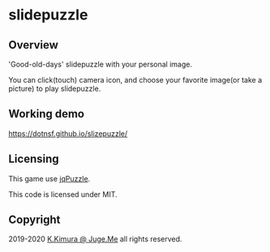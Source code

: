 # slidepuzzle

## Overview

'Good-old-days' slidepuzzle with your personal image.

You can click(touch) camera icon, and choose your favorite image(or take a picture) to play slidepuzzle.


## Working demo

https://dotnsf.github.io/slizepuzzle/


## Licensing

This game use [jqPuzzle](http://www.2meter3.de/jqPuzzle/).

This code is licensed under MIT.


## Copyright

2019-2020 [K.Kimura @ Juge.Me](https://github.com/dotnsf) all rights reserved.
